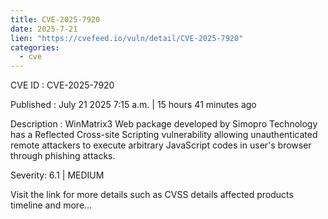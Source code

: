 ```yaml
--- 
title: CVE-2025-7920
date: 2025-7-21
lien: "https://cvefeed.io/vuln/detail/CVE-2025-7920"
categories:
  - cve
---
```


CVE ID : CVE-2025-7920

Published :  July 21
2025
7:15 a.m. | 15 hours
41 minutes ago

Description : WinMatrix3 Web package developed by Simopro Technology has a Reflected Cross-site Scripting vulnerability
allowing unauthenticated remote attackers to execute arbitrary JavaScript codes in user's browser through phishing attacks.

Severity: 6.1 | MEDIUM

Visit the link for more details
such as CVSS details
affected products
timeline
and more...
